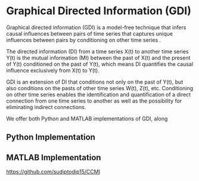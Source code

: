 # Graphical Directed Information (GDI)
Graphical directed information (GDI) is a model-free technique that infers causal influences between pairs of time series that captures unique influences between pairs by conditioning on other time series . 

The directed information (DI) from a time series X(t) to another time series Y(t) is the mutual information (MI) between the past of X(t) and the present of Y(t) conditioned on the past of Y(t), which means DI quantifies the causal influence exclusively from X(t) to Y(t). 

GDI is an extension of DI that conditions not only on the past of Y(t), but also conditions on the pasts of other time series W(t), Z(t), etc. Conditioning on other time series enables the identification and quantification of a direct connection from one time series to another as well as the possibility for eliminating indirect connections.

We offer both Python and MATLAB implementations of GDI, along 


## Python Implementation

## MATLAB Implementation

https://github.com/sudiptodip15/CCMI

